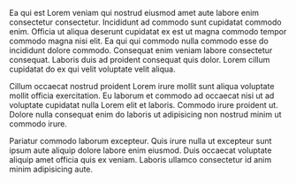 Ea qui est Lorem veniam qui nostrud eiusmod amet aute labore enim consectetur consectetur. Incididunt ad commodo sunt cupidatat commodo enim. Officia ut aliqua deserunt cupidatat ex est ut magna commodo tempor commodo magna nisi elit. Ea qui qui commodo nulla commodo esse do incididunt dolore commodo. Consequat enim veniam labore consectetur consequat. Laboris duis ad proident consequat quis dolor. Lorem cillum cupidatat do ex qui velit voluptate velit aliqua.

Cillum occaecat nostrud proident Lorem irure mollit sunt aliqua voluptate mollit officia exercitation. Eu laborum et commodo ad occaecat nisi ut ad voluptate cupidatat nulla Lorem elit et laboris. Commodo irure proident ut. Dolore nulla consequat enim do laboris ut adipisicing non nostrud minim ut commodo irure.

Pariatur commodo laborum excepteur. Quis irure nulla ut excepteur sunt ipsum aute aliquip dolore labore enim eiusmod. Duis occaecat voluptate aliquip amet officia quis ex veniam. Laboris ullamco consectetur id anim minim adipisicing aute.